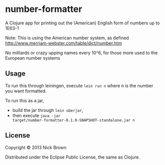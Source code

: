 # number-formatter

A Clojure app for printing out the (American) English form of numbers up to 1E63-1

Note: This is using the American number system, as defined http://www.merriam-webster.com/table/dict/number.htm

No milliards or crazy upping names every 10^6, for those more used to the European number systems

## Usage

To run this through leiningen, execute <code>lein run n</code> where n is the number you want formatted.

To run this as a jar,
* build the jar through <code>lein uberjar</code>,
* then execute <code>java -jar target/number-formatter-0.1.0-SNAPSHOT-standalone.jar n</code>

## License

Copyright © 2013 Nick Brown

Distributed under the Eclipse Public License, the same as Clojure.
